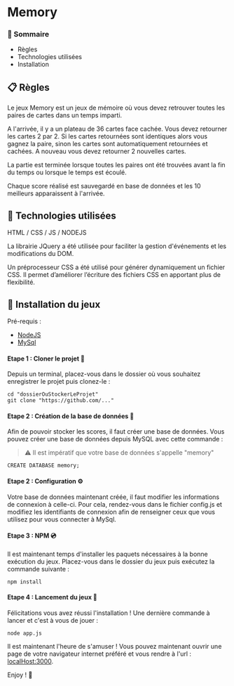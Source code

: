 # Memory

### :bookmark: Sommaire

* Règles
* Technologies utilisées
* Installation


## :clipboard: Règles

Le jeux Memory est un jeux de mémoire où vous devez retrouver toutes les paires de cartes dans un temps imparti. 

A l'arrivée, il y a un plateau de 36 cartes face cachée. Vous devez retourner les cartes 2 par 2. Si les cartes retournées sont identiques alors vous gagnez la paire, sinon les cartes sont automatiquement retournées et cachées. A nouveau vous devez retourner 2 nouvelles cartes.

La partie est terminée lorsque toutes les paires ont été trouvées avant la fin du temps ou lorsque le temps est écoulé.

Chaque score réalisé est sauvegardé en base de données et les 10 meilleurs apparaissent à l'arrivée.

## :wrench: Technologies utilisées

HTML / CSS / JS / NODEJS

La librairie JQuery a été utilisée pour faciliter la gestion d'événements et les modifications du DOM.

Un préprocesseur CSS a été utilisé pour générer dynamiquement un fichier CSS. Il permet d’améliorer l’écriture des fichiers CSS en apportant plus de flexibilité.


## :floppy_disk: Installation du jeux

Pré-requis :

* [NodeJS](http://localhost:3000)
* [MySql](https://nodejs.org/en/)

#### Etape 1 : Cloner le projet :two_women_holding_hands:

Depuis un terminal, placez-vous dans le dossier où vous souhaitez enregistrer le projet puis clonez-le :

```
cd "dossierOuStockerLeProjet"
git clone "https://github.com/..."
```

#### Etape 2 : Création de la base de données :scroll:

Afin de pouvoir stocker les scores, il faut créer une base de données. Vous pouvez créer une base de données depuis MySQL avec cette commande : 

> :warning: Il est impératif que votre base de données s'appelle "memory"

```
CREATE DATABASE memory;
```

#### Etape 2 : Configuration :gear:

Votre base de données maintenant créée, il faut modifier les informations de connexion à celle-ci. 
Pour cela, rendez-vous dans le fichier config.js et modifiez les identifiants de connexion afin de renseigner ceux que vous utilisez pour vous connecter à MySql.

#### Etape 3 : NPM :cd:

Il est maintenant temps d'installer les paquets nécessaires à la bonne exécution du jeux. Placez-vous dans le dossier du jeux puis exécutez la commande suivante : 

```
npm install
```

#### Etape 4 : Lancement du jeux :rocket:

Félicitations vous avez réussi l'installation ! Une dernière commande à lancer et c'est à vous de jouer : 

```
node app.js
```

Il est maintenant l'heure de s'amuser ! Vous pouvez maintenant ouvrir une page de votre navigateur internet préféré et vous rendre à l'url : [localHost:3000](http://localhost:3000).

Enjoy ! :tada:
